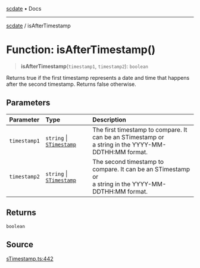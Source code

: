 [scdate](../README.md) • Docs

---

[scdate](../README.md) / isAfterTimestamp

# Function: isAfterTimestamp()

> **isAfterTimestamp**(`timestamp1`, `timestamp2`): `boolean`

Returns true if the first timestamp represents a date and time that happens
after the second timestamp. Returns false otherwise.

## Parameters

| Parameter    | Type                                                 | Description                                                                                               |
| :----------- | :--------------------------------------------------- | :-------------------------------------------------------------------------------------------------------- |
| `timestamp1` | `string` \| [`STimestamp`](../classes/STimestamp.md) | The first timestamp to compare. It can be an STimestamp or<br />a string in the YYYY-MM-DDTHH:MM format.  |
| `timestamp2` | `string` \| [`STimestamp`](../classes/STimestamp.md) | The second timestamp to compare. It can be an STimestamp or<br />a string in the YYYY-MM-DDTHH:MM format. |

## Returns

`boolean`

## Source

[sTimestamp.ts:442](https://github.com/ericvera/scdate/blob/main/src/sTimestamp.ts#L442)
